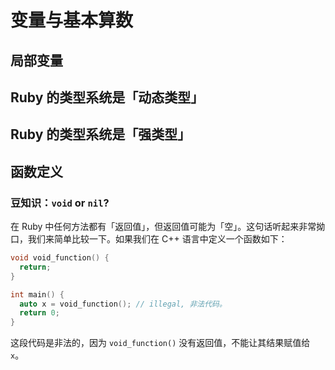 # 变量与基本算数

## 局部变量

## Ruby 的类型系统是「动态类型」

## Ruby 的类型系统是「强类型」

## 函数定义

### 豆知识：`void` or `nil`?
在 Ruby 中任何方法都有「返回值」，但返回值可能为「空」。这句话听起来非常拗口，我们来简单比较一下。如果我们在 C++ 语言中定义一个函数如下：

```cpp
void void_function() {
  return;
}

int main() {
  auto x = void_function(); // illegal, 非法代码。
  return 0;
}
```

这段代码是非法的，因为 `void_function()` 没有返回值，不能让其结果赋值给 `x`。 
